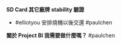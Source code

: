 
**SD Card 其它廠牌 stability 驗證**
- #elliotyou 安排燒機以後交還 #paulchen 

**關於 Project BI 我需要做什麼嗎？** #paulchen 